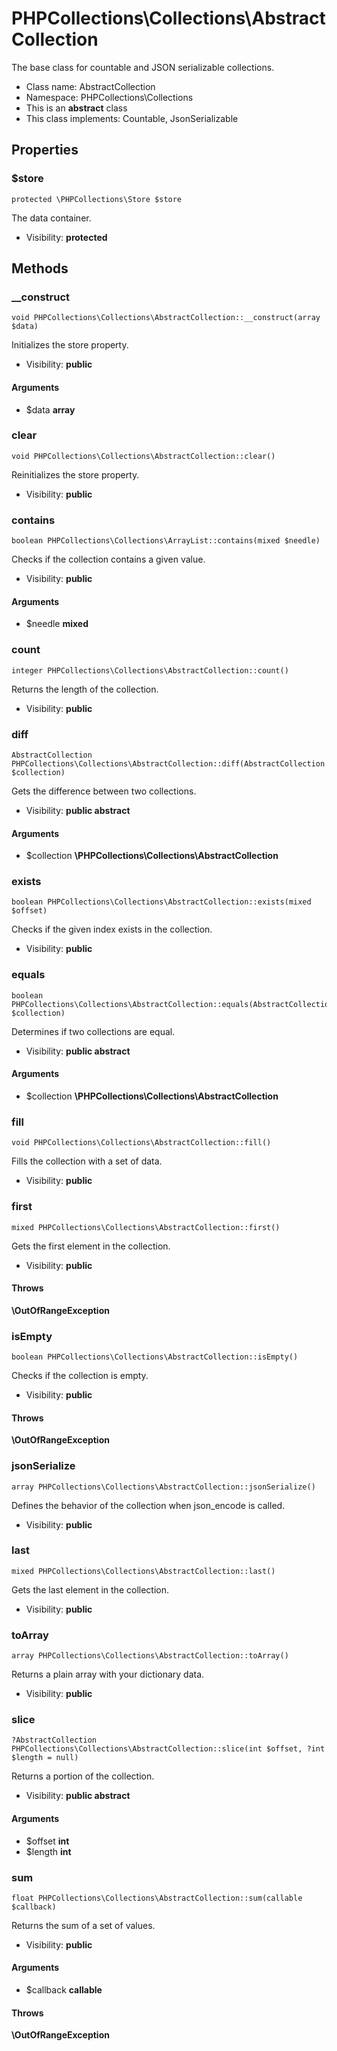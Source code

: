 PHPCollections\Collections\AbstractCollection
===============

The base class for countable and
JSON serializable collections.

* Class name: AbstractCollection
* Namespace: PHPCollections\Collections
* This is an **abstract** class
* This class implements: Countable, JsonSerializable

Properties
----------

### $store

    protected \PHPCollections\Store $store

The data container.

* Visibility: **protected**

Methods
-------

### __construct

    void PHPCollections\Collections\AbstractCollection::__construct(array $data)

Initializes the store property.

* Visibility: **public**

#### Arguments
* $data **array**

### clear

    void PHPCollections\Collections\AbstractCollection::clear()

Reinitializes the store property.

* Visibility: **public**

### contains

    boolean PHPCollections\Collections\ArrayList::contains(mixed $needle)

 Checks if the collection
 contains a given value.

* Visibility: **public**

#### Arguments
* $needle **mixed**

### count

    integer PHPCollections\Collections\AbstractCollection::count()

Returns the length of the collection.

* Visibility: **public**

### diff

    AbstractCollection PHPCollections\Collections\AbstractCollection::diff(AbstractCollection $collection)

Gets the difference between two collections.

* Visibility: **public abstract**

#### Arguments
* $collection **\PHPCollections\Collections\AbstractCollection**

### exists

    boolean PHPCollections\Collections\AbstractCollection::exists(mixed $offset)

Checks if the given index
exists in the collection.

* Visibility: **public**

### equals

    boolean PHPCollections\Collections\AbstractCollection::equals(AbstractCollection $collection)

Determines if two collections are equal.

* Visibility: **public abstract**

#### Arguments
* $collection **\PHPCollections\Collections\AbstractCollection**

### fill

    void PHPCollections\Collections\AbstractCollection::fill()

Fills the collection with a set of data.

* Visibility: **public**

### first

    mixed PHPCollections\Collections\AbstractCollection::first()

Gets the first element in the collection.

* Visibility: **public**

#### Throws
**\OutOfRangeException**

### isEmpty

    boolean PHPCollections\Collections\AbstractCollection::isEmpty()

Checks if the collection is empty.

* Visibility: **public**

#### Throws
**\OutOfRangeException**

### jsonSerialize

    array PHPCollections\Collections\AbstractCollection::jsonSerialize()

Defines the behavior of the collection
when json_encode is called.

* Visibility: **public**

### last

    mixed PHPCollections\Collections\AbstractCollection::last()

Gets the last element in the collection.

* Visibility: **public**

### toArray

    array PHPCollections\Collections\AbstractCollection::toArray()

Returns a plain array with
your dictionary data.

* Visibility: **public**

### slice

    ?AbstractCollection PHPCollections\Collections\AbstractCollection::slice(int $offset, ?int $length = null)

 Returns a portion of the collection.

* Visibility: **public abstract**

#### Arguments
* $offset **int**
* $length **int**

### sum

    float PHPCollections\Collections\AbstractCollection::sum(callable $callback)

Returns the sum of a set of values.

* Visibility: **public**

#### Arguments
* $callback **callable**

#### Throws
**\OutOfRangeException**